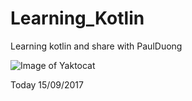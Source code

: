 # Learning_Kotlin
Learning kotlin and share with PaulDuong

![Image of Yaktocat](https://octodex.github.com/images/yaktocat.png)




Today 15/09/2017 
